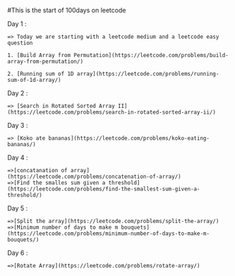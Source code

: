 #This is the start of 100days on leetcode 

Day 1 : 

    => Today we are starting with a leetcode medium and a leetcode easy question

    1. [Build Array from Permutation](https://leetcode.com/problems/build-array-from-permutation/)

    2. [Running sum of 1D array](https://leetcode.com/problems/running-sum-of-1d-array/)

Day 2 : 

    => [Search in Rotated Sorted Array II](https://leetcode.com/problems/search-in-rotated-sorted-array-ii/)


Day 3 : 

    => [Koko ate bananas](https://leetcode.com/problems/koko-eating-bananas/)

Day 4 : 

    =>[concatanation of array](https://leetcode.com/problems/concatenation-of-array/)
    =>[Find the smalles sum given a threshold](https://leetcode.com/problems/find-the-smallest-sum-given-a-threshold/)

Day 5 : 

    =>[Split the array](https://leetcode.com/problems/split-the-array/)
    =>[Minimum number of days to make m bouquets](https://leetcode.com/problems/minimum-number-of-days-to-make-m-bouquets/)

Day 6 : 

    =>[Rotate Array](https://leetcode.com/problems/rotate-array/)